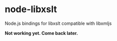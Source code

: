 node-libxslt
============

Node.js bindings for libxslt compatible with libxmljs

**Not working yet. Come back later.**
